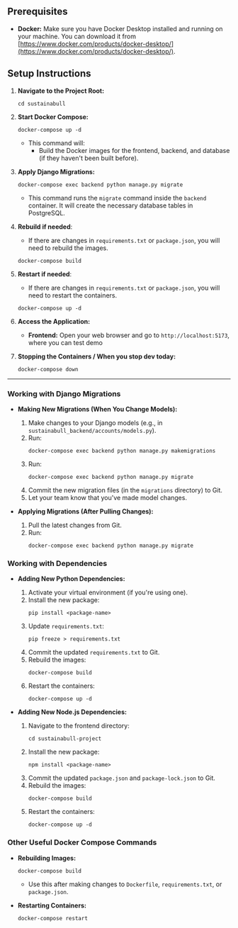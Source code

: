 ## Prerequisites

*   **Docker:** Make sure you have Docker Desktop installed and running on your machine. You can download it from [https://www.docker.com/products/docker-desktop/](https://www.docker.com/products/docker-desktop/).

## Setup Instructions


1.  **Navigate to the Project Root:**

    ```
    cd sustainabull
    ```

2.  **Start Docker Compose:**

    ```
    docker-compose up -d
    ```

    *   This command will:
        *   Build the Docker images for the frontend, backend, and database (if they haven't been built before).

3.  **Apply Django Migrations:**

    ```
    docker-compose exec backend python manage.py migrate
    ```

    *   This command runs the `migrate` command inside the `backend` container. It will create the necessary database tables in PostgreSQL.

4. **Rebuild if needed**:
    * If there are changes in `requirements.txt` or `package.json`, you will need to rebuild the images.
    ```
    docker-compose build
    ```
5. **Restart if needed**:
    * If there are changes in `requirements.txt` or `package.json`, you will need to restart the containers.
    ```
    docker-compose up -d
    ```

6. **Access the Application:**

    *   **Frontend:** Open your web browser and go to `http://localhost:5173`, where you can test demo
    <!-- *   **Backend:** The backend API will be running on `http://localhost:8000`.  -->

7.  **Stopping the Containers / When you stop dev today:**
    ```
    docker-compose down
    ```


---------------------------------------------------------------------------------------------------------------------------------------
### Working with Django Migrations

*   **Making New Migrations (When You Change Models):**
    1.  Make changes to your Django models (e.g., in `sustainabull_backend/accounts/models.py`).
    2.  Run:
        ```
        docker-compose exec backend python manage.py makemigrations
        ```
    3.  Run:
        ```
        docker-compose exec backend python manage.py migrate
        ```
    4.  Commit the new migration files (in the `migrations` directory) to Git.
    5.  Let your team know that you've made model changes.

*   **Applying Migrations (After Pulling Changes):**
    1.  Pull the latest changes from Git.
    2.  Run:
        ```
        docker-compose exec backend python manage.py migrate
        ```

### Working with Dependencies

*   **Adding New Python Dependencies:**
    1.  Activate your virtual environment (if you're using one).
    2.  Install the new package:
        ```
        pip install <package-name>
        ```
    3.  Update `requirements.txt`:
        ```
        pip freeze > requirements.txt
        ```
    4.  Commit the updated `requirements.txt` to Git.
    5. Rebuild the images:
        ```
        docker-compose build
        ```
    6. Restart the containers:
        ```
        docker-compose up -d
        ```

*   **Adding New Node.js Dependencies:**
    1.  Navigate to the frontend directory:
        ```
        cd sustainabull-project
        ```
    2.  Install the new package:
        ```
        npm install <package-name>
        ```
    3.  Commit the updated `package.json` and `package-lock.json` to Git.
    4. Rebuild the images:
        ```
        docker-compose build
        ```
    5. Restart the containers:
        ```
        docker-compose up -d
        ```

### Other Useful Docker Compose Commands

*   **Rebuilding Images:**
    ```
    docker-compose build
    ```
    *   Use this after making changes to `Dockerfile`, `requirements.txt`, or `package.json`.

*   **Restarting Containers:**
    ```
    docker-compose restart
    ```
